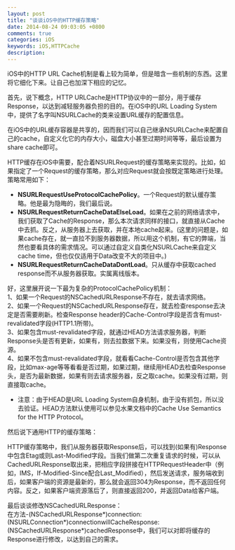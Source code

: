 ```yaml
---
layout: post
title: "谈谈iOS中的HTTP缓存策略"
date: 2014-08-24 09:03:05 +0800
comments: true
categories: iOS
keywords: iOS,HTTPCache
description: 
---
```

iOS中的HTTP URL Cache机制是看上较为简单，但是暗含一些机制的东西。这里将它细化下来。让自己也加深下相应的记忆。  

首先，说下概念，HTTP URLCache是HTTP协议中的一部分，用于缓存Response，以达到减轻服务器负担的目的。在iOS中的URL Loading System中，提供了名字叫NSURLCache的类来设置URL缓存的配置信息。    

在iOS中的URL缓存容器是共享的，因而我们可以自己继承NSURLCache来配置自己的cache，自定义化它的内存大小，磁盘大小甚至过期时间等等，最后设置为share cache即可。  
  
HTTP缓存在iOS中需要，配合着NSURLRequest的缓存策略来实现的。比如，如果指定了一个Request的缓存策略，那么对应Request就会按既定策略进行处理。策略常用如下：  

*  **NSURLRequestUseProtocolCachePolicy**。一个Request的默认缓存策略。他是最为隐晦的，我们最后说。
*  **NSURLRequestReturnCacheDataElseLoad**。如果在之前的网络请求中，我们获取了Cache的Response，那么本次请求同样的接口，就直接从Cache中去抓。反之，从服务器上去获取，并在本地cache起来。(这里的问题是，如果cache存在，就一直拉不到服务器数据，所以用这个机制，有它的弊端，当然也要看具体的需求情况。可以通过自定义自类化NSURLCache来自定义cache time，但也仅仅适用于Data改变不大的项目中。)
*  **NSURLRequestReturnCacheDataDontLoad**。只从缓存中获取cached response而不从服务器获取。实属离线版本。  

好，这里展开说一下最为复杂的ProtocolCachePolicy机制：  
1、如果一个Request的NSCachedURLResponse不存在，就去请求网络。  
2、如果一个Request的NSCachedURLResponse存在，就去检查response去决定是否需要刷新。检查Response header的Cache-Control字段是否含有must-revalidated字段(HTTP1.1所带)。  
3、如果包含must-revalidated字段，就通过HEAD方法请求服务器，判断Response头是否有更新，如果有，则去拉数据下来。如果没有，则使用Cache资源。  
4、如果不包含must-revalidated字段，就看看Cache-Control是否包含其他字段，比如max-age等等看看是否过期，如果过期，继续用HEAD去检查Response头，是否为最新数据，如果有则去请求服务器，反之取cache。如果没有过期，则直接取cache。  

*  注意：由于HEAD是URL Loading System自身机制，由于没有抓包，所以没去验证。HEAD方法默认使用可以参见水果文档中的Cache Use Semantics for the HTTP Protocol。  

  
然后说下通用HTTP的缓存策略：  
  
  HTTP缓存策略中，我们从服务器获取Response后，可以找到(如果有)Response中包含Etag或则Last-Modified字段。当我们做第二次重复请求的时候，可以从CachedURLResponse取出来，把相应字段拼接在HTTPRequestHeader中（例如，IMS，If-Modified-Since配合Last_Modified），然后发送请求，服务端收到后，如果客户端的资源是最新的，那么就会返回304为Response，而不返回任何内容。反之，如果客户端资源落后了，则直接返回200，并返回Data给客户端。

最后谈谈修改NSCachedURLResponse：  
在方法-(NSCachedURLResponse*)connection:(NSURLConnection*)connectionwillCacheResponse:(NSCachedURLResponse*)cachedResponse中，我们可以对即将缓存的Response进行修改，以达到自己的需求。